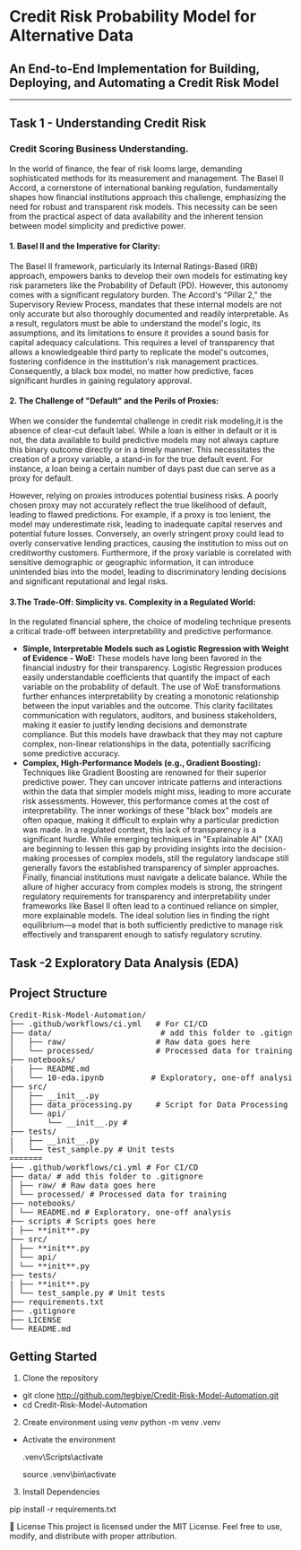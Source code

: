 # Credit Risk Probability Model for Alternative Data

## An End-to-End Implementation for Building, Deploying, and Automating a Credit Risk Model

---

## Task 1 - Understanding Credit Risk

### Credit Scoring Business Understanding.

In the world of finance, the fear of risk looms large, demanding sophisticated methods for its measurement and management. The Basel II Accord, a cornerstone of international banking regulation, fundamentally shapes how financial institutions approach this challenge, emphasizing the need for robust and transparent risk models. This necessity can be seen from the practical aspect of data availability and the inherent tension between model simplicity and predictive power.

#### 1. Basel II and the Imperative for Clarity:

The Basel II framework, particularly its Internal Ratings-Based (IRB) approach, empowers banks to develop their own models for estimating key risk parameters like the Probability of Default (PD). However, this autonomy comes with a significant regulatory burden. The Accord's "Pillar 2," the Supervisory Review Process, mandates that these internal models are not only accurate but also thoroughly documented and readily interpretable. As a result, regulators must be able to understand the model's logic, its assumptions, and its limitations to ensure it provides a sound basis for capital adequacy calculations. This requires a level of transparency that allows a knowledgeable third party to replicate the model's outcomes, fostering confidence in the institution's risk management practices. Consequently, a black box model, no matter how predictive, faces significant hurdles in gaining regulatory approval.

#### 2. The Challenge of "Default" and the Perils of Proxies:

When we consider the fundemtal challenge in credit risk modeling,it is the absence of clear-cut default label. While a loan is either in default or it is not, the data available to build predictive models may not always capture this binary outcome directly or in a timely manner. This necessitates the creation of a proxy variable, a stand-in for the true default event. For instance, a loan being a certain number of days past due can serve as a proxy for default.

However, relying on proxies introduces potential business risks. A poorly chosen proxy may not accurately reflect the true likelihood of default, leading to flawed predictions. For example, if a proxy is too lenient, the model may underestimate risk, leading to inadequate capital reserves and potential future losses. Conversely, an overly stringent proxy could lead to overly conservative lending practices, causing the institution to miss out on creditworthy customers. Furthermore, if the proxy variable is correlated with sensitive demographic or geographic information, it can introduce unintended bias into the model, leading to discriminatory lending decisions and significant reputational and legal risks.

#### 3.The Trade-Off: Simplicity vs. Complexity in a Regulated World:

In the regulated financial sphere, the choice of modeling technique presents a critical trade-off between interpretability and predictive performance.

- **Simple, Interpretable Models such as Logistic Regression with Weight of Evidence - WoE:**
  These models have long been favored in the financial industry for their transparency. Logistic Regression produces easily understandable coefficients that quantify the impact of each variable on the probability of default. The use of WoE transformations further enhances interpretability by creating a monotonic relationship between the input variables and the outcome. This clarity facilitates communication with regulators, auditors, and business stakeholders, making it easier to justify lending decisions and demonstrate compliance. But this models have drawback that they may not capture complex, non-linear relationships in the data, potentially sacrificing some predictive accuracy.
- **Complex, High-Performance Models (e.g., Gradient Boosting):**  
   Techniques like Gradient Boosting are renowned for their superior predictive power. They can uncover intricate patterns and interactions within the data that simpler models might miss, leading to more accurate risk assessments. However, this performance comes at the cost of interpretability. The inner workings of these "black box" models are often opaque, making it difficult to explain why a particular prediction was made. In a regulated context, this lack of transparency is a significant hurdle. While emerging techniques in "Explainable AI" (XAI) are beginning to lessen this gap by providing insights into the decision-making processes of complex models, still the regulatory landscape still generally favors the established transparency of simpler approaches.
  Finally, financial institutions must navigate a delicate balance. While the allure of higher accuracy from complex models is strong, the stringent regulatory requirements for transparency and interpretability under frameworks like Basel II often lead to a continued reliance on simpler, more explainable models. The ideal solution lies in finding the right equilibrium—a model that is both sufficiently predictive to manage risk effectively and transparent enough to satisfy regulatory scrutiny.

## Task -2 Exploratory Data Analysis (EDA)

## Project Structure

<pre>
Credit-Risk-Model-Automation/
├── .github/workflows/ci.yml   # For CI/CD
├── data/                       # add this folder to .gitignore
│   ├── raw/                   # Raw data goes here 
│   └── processed/             # Processed data for training
├── notebooks/
|   ├── README.md
│   └── 10-eda.ipynb          # Exploratory, one-off analysis
├── src/
│   ├── __init__.py
│   ├── data_processing.py     # Script for Data Processing (EDA)
│   └── api/
│       └── __init__.py #
├── tests/
|   ├── __init__.py
│   └── test_sample.py # Unit tests
=======
├── .github/workflows/ci.yml # For CI/CD
├── data/ # add this folder to .gitignore
│ ├── raw/ # Raw data goes here
│ └── processed/ # Processed data for training
├── notebooks/
│ └── README.md # Exploratory, one-off analysis
├── scripts # Scripts goes here
| ├── **init**.py
├── src/
│ ├── **init**.py
│ └── api/
│ └── **init**.py
├── tests/
| ├── **init**.py
│ └── test_sample.py # Unit tests
├── requirements.txt
├── .gitignore
├── LICENSE
└── README.md
</pre>

## Getting Started

1. Clone the repository

- git clone http://github.com/tegbiye/Credit-Risk-Model-Automation.git
- cd Credit-Risk-Model-Automation

2. Create environment using venv
   python -m venv .venv

- Activate the environment

  .venv\Scripts\activate

  source .venv\bin\activate

3. Install Dependencies

pip install -r requirements.txt

📜 License
This project is licensed under the MIT License.
Feel free to use, modify, and distribute with proper attribution.
